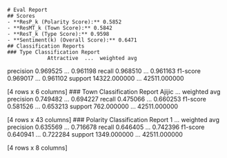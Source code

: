 
    # Eval Report
    ## Scores
    - **ResP_k (Polarity Score):** 0.5852
    - **ResMT_k (Town Score):** 0.5842
    - **ResT_k (Type Score):** 0.9598
    - **Sentiment(k) (Overall Score):** 0.6471
    ## Classification Reports
    ### Type Classification Report
                 Attractive  ...  weighted avg
precision      0.969525  ...      0.961198
recall         0.968510  ...      0.961163
f1-score       0.969017  ...      0.961102
support    14322.000000  ...  42511.000000

[4 rows x 6 columns]
    ### Town Classification Report
                   Ajijic  ...  weighted avg
precision    0.749482  ...      0.694227
recall       0.475066  ...      0.660253
f1-score     0.581526  ...      0.653213
support    762.000000  ...  42511.000000

[4 rows x 43 columns]
    ### Polarity Classification Report
                         1  ...  weighted avg
precision     0.635569  ...      0.716678
recall        0.646405  ...      0.742396
f1-score      0.640941  ...      0.722284
support    1349.000000  ...  42511.000000

[4 rows x 8 columns]
    